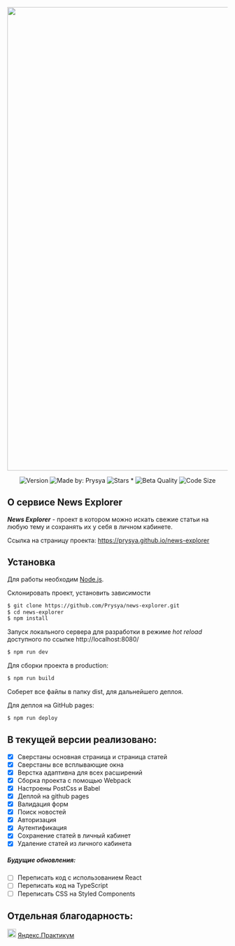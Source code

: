 <p align="center">
    <img src="https://res.cloudinary.com/prysya/image/upload/v1603130864/news-explorer-logo2_tyop1u.png" width="1060">
</p>
<p align="center">
    <img alt="Version" src="https://img.shields.io/github/package-json/v/prysya/news-explorer" />
    <img alt="Made by: Prysya" src="https://img.shields.io/badge/Made%20by-Prysya-blueviolet" />
    <img alt="Stars *" src="https://img.shields.io/github/stars/prysya/news-explorer" />
    <img alt="Beta Quality" src="https://img.shields.io/badge/Status-Beta-orange.svg" >
    <img alt="Code Size" src="https://img.shields.io/github/languages/code-size/prysya/news-explorer" >
</p>

## О сервисе News Explorer

**_News Explorer_** - проект в котором можно искать свежие статьи на любую тему и сохранять их у себя в личном кабинете.

Ссылка на страницу проекта: https://prysya.github.io/news-explorer

## Установка

Для работы необходим [Node.js](https://nodejs.org/).

Склонировать проект, установить зависимости 

```sh
$ git clone https://github.com/Prysya/news-explorer.git
$ cd news-explorer
$ npm install
```

Запуск локального сервера для разработки в режиме _hot reload_ доступного по ссылке http://localhost:8080/

```sh
$ npm run dev
```

Для сборки проекта в production:
```sh
$ npm run build
```
Соберет все файлы в папку dist, для дальнейшего деплоя.

Для деплоя на GitHub pages:
```sh
$ npm run deploy
```

## В текущей версии реализовано:

- [x] Сверстаны основная страница и страница статей
- [x] Сверстаны все всплывающие окна
- [x] Верстка адаптивна для всех расширений
- [x] Сборка проекта с помощью Webpack
- [x] Настроены PostCss и Babel
- [x] Деплой на github pages
- [x] Валидация форм
- [x] Поиск новостей
- [x] Авторизация
- [x] Аутентификация
- [x] Сохранение статей в личный кабинет
- [x] Удаление статей из личного кабинета

##### Будущие обновления:

- [ ] Переписать код с использованием React
- [ ] Переписать код на TypeScript
- [ ] Переписать CSS на Styled Components

## Отдельная благодарность:

<p display="flex">
<img src="https://yastatic.net/q/praktikum/v0.137.16-1594146818/static/favicon-32x32.png" width="20"> <a href="https://praktikum.yandex.ru/profile/web-developer/">Яндекс.Практикум</a>
</p>

